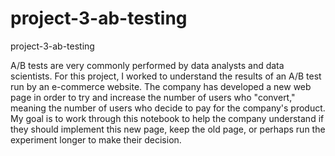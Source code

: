 # project-3-ab-testing
project-3-ab-testing

A/B tests are very commonly performed by data analysts and data scientists.
For this project, I worked to understand the results of an A/B test run by an e-commerce website. The company
has developed a new web page in order to try and increase the number of users who "convert," meaning the number of users 
who decide to pay for the company's product. My  goal is to work through this notebook to help the company understand if
they should implement this new page, keep the old page, or perhaps run the experiment longer to make their decision.



